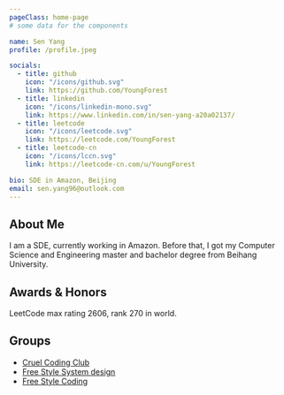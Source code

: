 ```yaml
---
pageClass: home-page
# some data for the components

name: Sen Yang
profile: /profile.jpeg

socials:
  - title: github
    icon: "/icons/github.svg"
    link: https://github.com/YoungForest
  - title: linkedin
    icon: "/icons/linkedin-mono.svg"
    link: https://www.linkedin.com/in/sen-yang-a20a02137/
  - title: leetcode
    icon: "/icons/leetcode.svg"
    link: https://leetcode.com/YoungForest
  - title: leetcode-cn
    icon: "/icons/lccn.svg"
    link: https://leetcode-cn.com/u/YoungForest

bio: SDE in Amazon, Beijing
email: sen.yang96@outlook.com
---
```


<ProfileSection :frontmatter="$page.frontmatter" />

## About Me

I am a SDE, currently working in Amazon. Before that, I got my Computer Science and Engineering master and bachelor degree from Beihang University.

## Awards & Honors

LeetCode max rating 2606, rank 270 in world.

## Groups

- [Cruel Coding Club](http://board.cruelcoding.com/)
- [Free Style System design](https://system.youngforest.me/)
- [Free Style Coding](https://justyy.com/lc-score-board/)

<!-- Custom style for this page -->

<style lang="stylus">

.theme-container.home-page .page
  font-size 14px
  font-family "lucida grande", "lucida sans unicode", lucida, "Helvetica Neue", Helvetica, Arial, sans-serif;
  p
    margin 0 0 0.5rem
  p, ul, ol
    line-height normal
  a
    font-weight normal
  .theme-default-content:not(.custom) > h2
    margin-bottom 0.5rem
  .theme-default-content:not(.custom) > h2:first-child + p
    margin-top 0.5rem
  .theme-default-content:not(.custom) > h3
    padding-top 4rem

  /* Override */
  .md-card
    margin-top 0.5em
    .card-image
      padding 0.2rem
      img
        max-width 120px
        max-height 120px
    .card-content p
      -webkit-margin-after 0.2em

@media (max-width: 419px)
  .theme-container.home-page .page
    p, ul, ol
      line-height 1.5

    .md-card
      .card-image
        img
          width 100%
          max-width 400px

</style>
